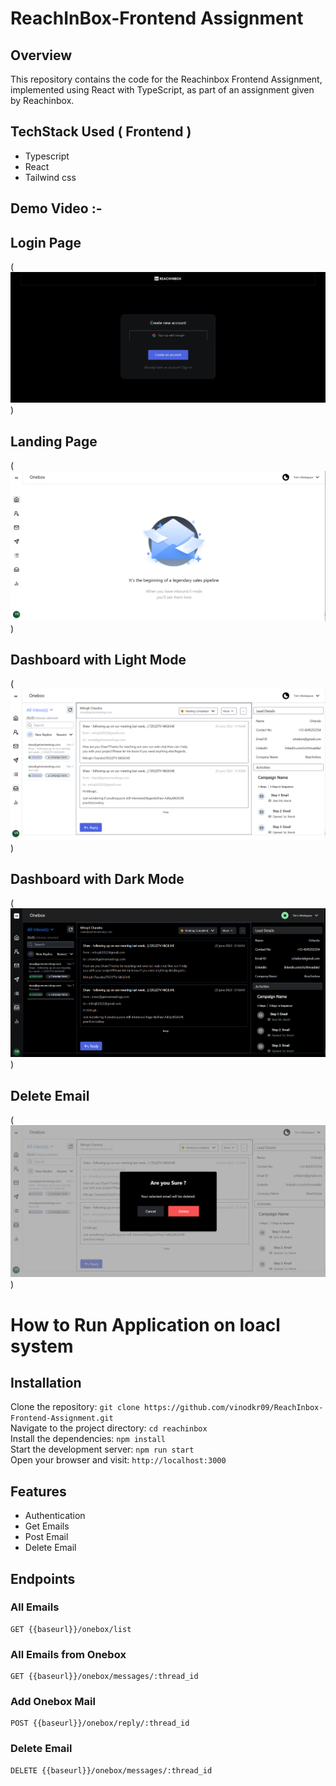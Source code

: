 # ReachInBox-Frontend Assignment

## Overview
This repository contains the code for the Reachinbox Frontend Assignment, implemented using React with TypeScript, as part of an assignment given by Reachinbox.

## TechStack Used ( Frontend )
  - Typescript
  - React
  - Tailwind css


## Demo Video :- 


## Login Page

(![login page](<reachinbox/src/assets/Login Page.png>))

## Landing Page

(![landing page](<reachinbox/src/assets/Landing Page.png>))

## Dashboard with Light Mode
 
(![Dashboard light](<reachinbox/src/assets/Dashboard with Light mode.png>))

## Dashboard with Dark Mode

(![Dashboard dark](<reachinbox/src/assets/Dashboard with Dark mode.png>))

## Delete Email 

(![Email](<reachinbox/src/assets/Delete mail.png>))



 # How to Run Application on loacl system <br/>
 
   <h2>Installation</h2>
   
   Clone the repository:   ``` git clone https://github.com/vinodkr09/ReachInbox-Frontend-Assignment.git  ``` <br/>
   Navigate to the project directory:   ``` cd reachinbox ``` <br/>
   Install the dependencies:   ``` npm install ``` <br/>
   Start the development server:   ``` npm run start ``` <br/>
   Open your browser and visit:   ``` http://localhost:3000 ``` <br/>
   

   ## Features 
   
  - Authentication
  - Get Emails
  - Post Email
  - Delete Email


   <h2>Endpoints</h2>
   <h3>All Emails</h3>
   <pre><code>GET {{baseurl}}/onebox/list </code></pre>

   <h3>All Emails from Onebox</h3>
   <pre><code>GET {{baseurl}}/onebox/messages/:thread_id </code></pre>

   <h3>Add Onebox Mail</h3>
   <pre><code>POST {{baseurl}}/onebox/reply/:thread_id </code></pre>

   <h3>Delete Email</h3>
   <pre><code>DELETE {{baseurl}}/onebox/messages/:thread_id </code></pre>

 
   
